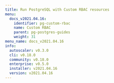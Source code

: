 ```yaml
---
title: Run PostgreSQL with Custom RBAC resources
menu:
  docs_v2021.04.16:
    identifier: pg-custom-rbac
    name: Custom RBAC
    parent: pg-postgres-guides
    weight: 31
menu_name: docs_v2021.04.16
info:
  autoscaler: v0.3.0
  cli: v0.18.0
  community: v0.18.0
  enterprise: v0.5.0
  installer: v2021.04.16
  version: v2021.04.16
---
```


